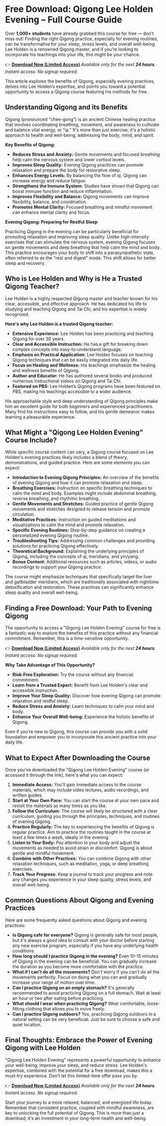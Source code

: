 # Free Download: Qigong Lee Holden Evening – Full Course Guide

Over **1,000+ students** have already grabbed this course for free — don’t miss out! Finding the right Qigong practice, especially for evening routines, can be transformative for your sleep, stress levels, and overall well-being. Lee Holden is a renowned Qigong master, and if you’re looking to incorporate his teachings into your life, this might be your chance.

👉 [**Download Now (Limited Access)**](https://udemywork.com/qigong-lee-holden-evening)
_Available only for the next **24 hours**. Instant access. No signup required._

This article explores the benefits of Qigong, especially evening practices, delves into Lee Holden’s expertise, and points you toward a potential opportunity to access a Qigong course featuring his methods for free.

## Understanding Qigong and its Benefits

Qigong (pronounced "chee-gong") is an ancient Chinese healing practice that involves coordinating breathing, movement, and awareness to cultivate and balance vital energy, or "qi." It's more than just exercise; it's a holistic approach to health and well-being, addressing the body, mind, and spirit.

**Key Benefits of Qigong:**

*   **Reduces Stress and Anxiety:** Gentle movements and focused breathing help calm the nervous system and lower cortisol levels.
*   **Improves Sleep Quality:** Evening Qigong practices can promote relaxation and prepare the body for restorative sleep.
*   **Enhances Energy Levels:** By balancing the flow of qi, Qigong can increase energy and reduce fatigue.
*   **Strengthens the Immune System:** Studies have shown that Qigong can boost immune function and reduce inflammation.
*   **Improves Flexibility and Balance:** Qigong movements can improve flexibility, balance, and coordination.
*   **Promotes Mental Clarity:** Focused breathing and mindful movement can enhance mental clarity and focus.

**Evening Qigong: Preparing for Restful Sleep**

Practicing Qigong in the evening can be particularly beneficial for promoting relaxation and improving sleep quality. Unlike high-intensity exercises that can stimulate the nervous system, evening Qigong focuses on gentle movements and deep breathing that help calm the mind and body.  This practice encourages your body to shift into a parasympathetic state, often referred to as the "rest and digest" mode. This shift allows for better sleep and recovery.

## Who is Lee Holden and Why is He a Trusted Qigong Teacher?

Lee Holden is a highly respected Qigong master and teacher known for his clear, accessible, and effective approach. He has dedicated his life to studying and teaching Qigong and Tai Chi, and his expertise is widely recognized.

**Here's why Lee Holden is a trusted Qigong teacher:**

*   **Extensive Experience:** Lee Holden has been practicing and teaching Qigong for over 30 years.
*   **Clear and Accessible Instruction:** He has a gift for breaking down complex concepts into easy-to-understand language.
*   **Emphasis on Practical Application:** Lee Holden focuses on teaching Qigong techniques that can be easily integrated into daily life.
*   **Focus on Healing and Wellness:** His teachings emphasize the healing and wellness benefits of Qigong.
*   **Author and Educator:** He has authored several books and produced numerous instructional videos on Qigong and Tai Chi.
*   **Featured on PBS:** Lee Holden’s Qigong programs have been featured on PBS, making his teachings accessible to a wider audience.

His approachable style and deep understanding of Qigong principles make him an excellent guide for both beginners and experienced practitioners. Many find his instructions easy to follow, and his gentle demeanor makes learning a pleasurable experience.

## What Might a "Qigong Lee Holden Evening" Course Include?

While specific course content can vary, a Qigong course focused on Lee Holden's evening practices likely includes a blend of theory, demonstrations, and guided practice. Here are some elements you can expect:

*   **Introduction to Evening Qigong Principles:** An overview of the benefits of evening Qigong and how it can promote relaxation and sleep.
*   **Breathing Exercises:** Instruction on specific breathing techniques to calm the mind and body. Examples might include abdominal breathing, reverse breathing, and rhythmic breathing.
*   **Gentle Movements and Stretches:** Guided practice of gentle Qigong movements and stretches designed to release tension and promote circulation.
*   **Meditative Practices:** Instruction on guided meditations and visualizations to calm the mind and promote relaxation.
*   **Specific Evening Routines:** Step-by-step guidance on creating a personalized evening Qigong routine.
*   **Troubleshooting Tips:** Addressing common challenges and providing solutions for practicing Qigong effectively.
*   **Theoretical Background:** Explaining the underlying principles of Qigong, including the concepts of qi, meridians, and yin/yang.
*   **Bonus Content:** Additional resources such as articles, videos, or audio recordings to support your Qigong practice.

The course might emphasize techniques that specifically target the liver and gallbladder meridians, which are traditionally associated with nighttime detoxification and restoration. These practices can significantly enhance sleep quality and overall well-being.

## Finding a Free Download: Your Path to Evening Qigong

The opportunity to access a "Qigong Lee Holden Evening" course for free is a fantastic way to explore the benefits of this practice without any financial commitment. Remember, this is a time-sensitive opportunity.

👉 [**Download Now (Limited Access)**](https://udemywork.com/qigong-lee-holden-evening)
_Available only for the next **24 hours**. Instant access. No signup required._

**Why Take Advantage of This Opportunity?**

*   **Risk-Free Exploration:** Try the course without any financial commitment.
*   **Learn from a Trusted Expert:** Benefit from Lee Holden's clear and accessible instruction.
*   **Improve Your Sleep Quality:** Discover how evening Qigong can promote relaxation and restful sleep.
*   **Reduce Stress and Anxiety:** Learn techniques to calm your mind and body.
*   **Enhance Your Overall Well-being:** Experience the holistic benefits of Qigong.

Even if you're new to Qigong, this course can provide you with a solid foundation and empower you to incorporate this ancient practice into your daily life.

## What to Expect After Downloading the Course

Once you've downloaded the "Qigong Lee Holden Evening" course (or accessed it through the link), here's what you can expect:

1.  **Immediate Access:** You'll gain immediate access to the course materials, which may include video lectures, audio recordings, and written guides.
2.  **Start at Your Own Pace:** You can start the course at your own pace and revisit the materials as many times as you like.
3.  **Follow the Curriculum:** The course will likely be structured with a clear curriculum, guiding you through the principles, techniques, and routines of evening Qigong.
4.  **Practice Regularly:** The key to experiencing the benefits of Qigong is regular practice. Aim to practice the routines taught in the course at least a few times a week, ideally in the evening.
5.  **Listen to Your Body:** Pay attention to your body and adjust the movements as needed to avoid strain or discomfort. Qigong is about gentle and mindful movement.
6.  **Combine with Other Practices:** You can combine Qigong with other relaxation techniques, such as meditation, yoga, or deep breathing exercises.
7.  **Track Your Progress:** Keep a journal to track your progress and note any changes you experience in your sleep quality, stress levels, and overall well-being.

## Common Questions About Qigong and Evening Practices

Here are some frequently asked questions about Qigong and evening practices:

*   **Is Qigong safe for everyone?** Qigong is generally safe for most people, but it's always a good idea to consult with your doctor before starting any new exercise program, especially if you have any underlying health conditions.
*   **How long should I practice Qigong in the evening?** Even 10-15 minutes of Qigong in the evening can be beneficial. You can gradually increase the duration as you become more comfortable with the practice.
*   **What if I can't do all the movements?** Don't worry if you can't do all the movements perfectly. Focus on doing what you can and gradually increase your range of motion over time.
*   **Can I practice Qigong on an empty stomach?** It's generally recommended to avoid practicing Qigong on a full stomach. Wait at least an hour or two after eating before practicing.
*   **What should I wear when practicing Qigong?** Wear comfortable, loose-fitting clothing that allows you to move freely.
*   **Can I practice Qigong outdoors?** Yes, practicing Qigong outdoors in a natural setting can be very beneficial. Just be sure to choose a safe and quiet location.

## Final Thoughts: Embrace the Power of Evening Qigong with Lee Holden

"Qigong Lee Holden Evening" represents a powerful opportunity to enhance your well-being, improve your sleep, and reduce stress. Lee Holden's expertise, combined with the potential for a free download, makes this a must-try experience. Don't let this limited-time offer pass you by.

👉 [**Download Now (Limited Access)**](https://udemywork.com/qigong-lee-holden-evening)
_Available only for the next **24 hours**. Instant access. No signup required._

Start your journey to a more relaxed, balanced, and energized life today. Remember that consistent practice, coupled with mindful awareness, are key to unlocking the full potential of Qigong. This is more than just a download; it's an investment in your long-term health and well-being.
